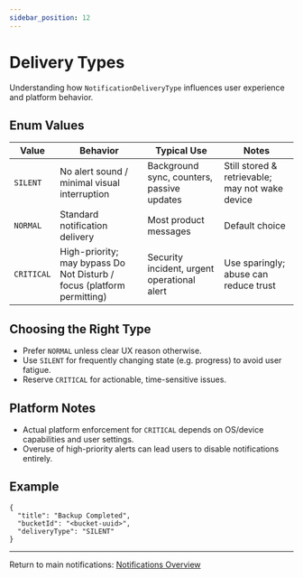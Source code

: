 ```yaml
---
sidebar_position: 12
---
```

# Delivery Types

Understanding how `NotificationDeliveryType` influences user experience and platform behavior.

## Enum Values

| Value | Behavior | Typical Use | Notes |
|-------|----------|-------------|-------|
| `SILENT` | No alert sound / minimal visual interruption | Background sync, counters, passive updates | Still stored & retrievable; may not wake device |
| `NORMAL` | Standard notification delivery | Most product messages | Default choice |
| `CRITICAL` | High-priority; may bypass Do Not Disturb / focus (platform permitting) | Security incident, urgent operational alert | Use sparingly; abuse can reduce trust |

## Choosing the Right Type
- Prefer `NORMAL` unless clear UX reason otherwise.
- Use `SILENT` for frequently changing state (e.g. progress) to avoid user fatigue.
- Reserve `CRITICAL` for actionable, time-sensitive issues.

## Platform Notes
- Actual platform enforcement for `CRITICAL` depends on OS/device capabilities and user settings.
- Overuse of high-priority alerts can lead users to disable notifications entirely.

## Example
```jsonc
{
  "title": "Backup Completed",
  "bucketId": "<bucket-uuid>",
  "deliveryType": "SILENT"
}
```

---
Return to main notifications: [Notifications Overview](../notifications)
